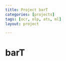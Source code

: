 ```yaml
---
title: Project barT 
categories: [projects]
tags: [ocr, nlp, ats, ml]
layout: project

---
```


# barT

